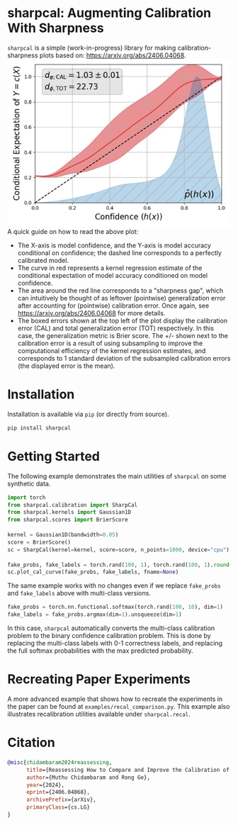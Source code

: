 # sharpcal: Augmenting Calibration With Sharpness

`sharpcal` is a simple (work-in-progress) library for making calibration-sharpness plots based on: https://arxiv.org/abs/2406.04068.
![](imgs/baseline.jpg)
A quick guide on how to read the above plot:
- The X-axis is model confidence, and the Y-axis is model accuracy conditional on confidence; the dashed line corresponds to a perfectly calibrated model.
- The curve in red represents a kernel regression estimate of the conditional expectation of model accuracy conditioned on model confidence.
- The area around the red line corresponds to a "sharpness gap", which can intuitively be thought of as leftover (pointwise) generalization error after accounting for (pointwise) calibration error. Once again, see https://arxiv.org/abs/2406.04068 for more details.
- The boxed errors shown at the top left of the plot display the calibration error (CAL) and total generalization error (TOT) respectively. In this case, the generalization metric is Brier score. The +/- shown next to the calibration error is a result of using subsampling to improve the computational efficiency of the kernel regression estimates, and corresponds to 1 standard deviation of the subsampled calibration errors (the displayed error is the mean).

# Installation
Installation is available via `pip` (or directly from source).
```sh
pip install sharpcal
```

# Getting Started
The following example demonstrates the main utilities of `sharpcal` on some synthetic data.
```python
import torch
from sharpcal.calibration import SharpCal
from sharpcal.kernels import Gaussian1D
from sharpcal.scores import BrierScore

kernel = Gaussian1D(bandwidth=0.05)
score = BrierScore()
sc = SharpCal(kernel=kernel, score=score, n_points=1000, device="cpu")

fake_probs, fake_labels = torch.rand(100, 1), torch.rand(100, 1).round().long()
sc.plot_cal_curve(fake_probs, fake_labels, fname=None)
```
The same example works with no changes even if we replace `fake_probs` and `fake_labels` above with multi-class versions.
```python
fake_probs = torch.nn.functional.softmax(torch.rand(100, 10), dim=1)
fake_labels = fake_probs.argmax(dim=1).unsqueeze(dim=1)
```
In this case, `sharpcal` automatically converts the multi-class calibration problem to the binary confidence calibration problem. This is done by replacing the multi-class labels with 0-1 correctness labels, and replacing the full softmax probabilities with the max predicted probability.

# Recreating Paper Experiments
A more advanced example that shows how to recreate the experiments in the paper can be found at `examples/recal_comparison.py`. This example also illustrates recalibration utilities available under `sharpcal.recal`.

# Citation

```bibtex
@misc{chidambaram2024reassessing,
      title={Reassessing How to Compare and Improve the Calibration of Machine Learning Models}, 
      author={Muthu Chidambaram and Rong Ge},
      year={2024},
      eprint={2406.04068},
      archivePrefix={arXiv},
      primaryClass={cs.LG}
}
```